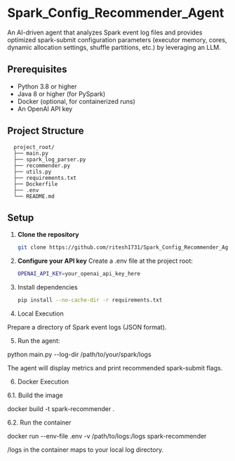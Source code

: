 # Spark_Config_Recommender_Agent
An AI-driven agent that analyzes Spark event log files and provides optimized spark-submit configuration parameters (executor memory, cores, dynamic allocation settings, shuffle partitions, etc.) by leveraging an LLM.

## Prerequisites
- Python 3.8 or higher
- Java 8 or higher (for PySpark)
- Docker (optional, for containerized runs)
- An OpenAI API key

## Project Structure
      project_root/
      ├── main.py
      ├── spark_log_parser.py
      ├── recommender.py
      ├── utils.py
      ├── requirements.txt
      ├── Dockerfile
      ├── .env
      └── README.md
## Setup
1. **Clone the repository**
   ```bash
   git clone https://github.com/ritesh1731/Spark_Config_Recommender_Agent.git
2. **Configure your API key**
   Create a .env file at the project root:
    ```bash
    OPENAI_API_KEY=your_openai_api_key_here

3. Install dependencies
    ```bash
    pip install --no-cache-dir -r requirements.txt


4. Local Execution

Prepare a directory of Spark event logs (JSON format).

5. Run the agent:

python main.py --log-dir /path/to/your/spark/logs

The agent will display metrics and print recommended spark-submit flags.

6. Docker Execution

6.1. Build the image

docker build -t spark-recommender .

6.2. Run the container

docker run --env-file .env -v /path/to/logs:/logs spark-recommender

/logs in the container maps to your local log directory.

